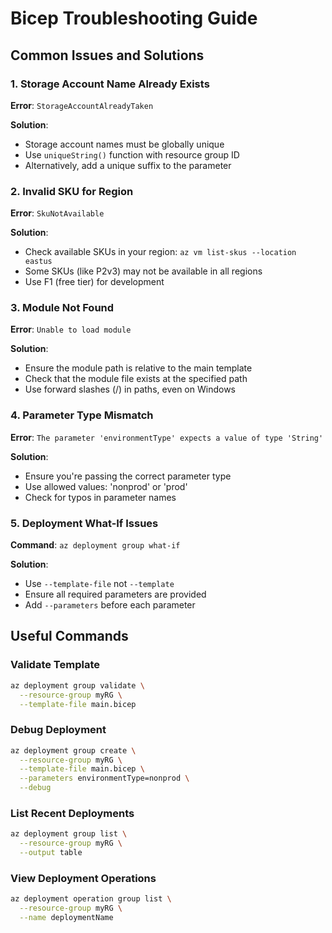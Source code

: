 # Bicep Troubleshooting Guide

## Common Issues and Solutions

### 1. Storage Account Name Already Exists
**Error**: `StorageAccountAlreadyTaken`

**Solution**: 
- Storage account names must be globally unique
- Use `uniqueString()` function with resource group ID
- Alternatively, add a unique suffix to the parameter

### 2. Invalid SKU for Region
**Error**: `SkuNotAvailable`

**Solution**:
- Check available SKUs in your region: `az vm list-skus --location eastus`
- Some SKUs (like P2v3) may not be available in all regions
- Use F1 (free tier) for development

### 3. Module Not Found
**Error**: `Unable to load module`

**Solution**:
- Ensure the module path is relative to the main template
- Check that the module file exists at the specified path
- Use forward slashes (/) in paths, even on Windows

### 4. Parameter Type Mismatch
**Error**: `The parameter 'environmentType' expects a value of type 'String'`

**Solution**:
- Ensure you're passing the correct parameter type
- Use allowed values: 'nonprod' or 'prod'
- Check for typos in parameter names

### 5. Deployment What-If Issues
**Command**: `az deployment group what-if`

**Solution**:
- Use `--template-file` not `--template`
- Ensure all required parameters are provided
- Add `--parameters` before each parameter

## Useful Commands

### Validate Template
```bash
az deployment group validate \
  --resource-group myRG \
  --template-file main.bicep
```

### Debug Deployment
```bash
az deployment group create \
  --resource-group myRG \
  --template-file main.bicep \
  --parameters environmentType=nonprod \
  --debug
```

### List Recent Deployments
```bash
az deployment group list \
  --resource-group myRG \
  --output table
```

### View Deployment Operations
```bash
az deployment operation group list \
  --resource-group myRG \
  --name deploymentName
```